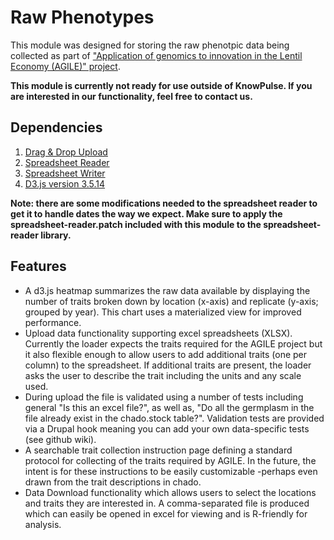 # Raw Phenotypes
This module was designed for storing the raw phenotpic data being collected as part of ["Application of genomics to innovation in the Lentil Economy (AGILE)" project](http://knowpulse.usask.ca/portal/project/AGILE%3A-Application-of-Genomic-Innovation-in-the-Lentil-Economy). 

__This module is currently not ready for use outside of KnowPulse. If you are interested in our functionality, feel free to contact us.__

## Dependencies
1. [Drag & Drop Upload](https://www.drupal.org/project/dragndrop_upload)
2. [Spreadsheet Reader](https://github.com/nuovo/spreadsheet-reader)
3. [Spreadsheet Writer](https://github.com/SystemDevil/PHP_XLSXWriter_plus)
4. [D3.js version 3.5.14](https://github.com/d3/d3/releases/download/v3.5.14/d3.zip)

__Note: there are some modifications needed to the spreadsheet reader to get it to handle dates the way we expect. Make sure to apply the spreadsheet-reader.patch included with this module to the spreadsheet-reader library.__

## Features
- A d3.js heatmap summarizes the raw data available by displaying the number of traits broken down by location (x-axis) and replicate (y-axis; grouped by year). This chart uses a materialized view for improved performance.
- Upload data functionality supporting excel spreadsheets (XLSX). Currently the loader expects the traits required for the AGILE project but it also flexible enough to allow users to add additional traits (one per column) to the spreadsheet. If additional traits are present, the loader asks the user to describe the trait including the units and any scale used.
- During upload the file is validated using a number of tests including general "Is this an excel file?", as well as, "Do all the germplasm in the file already exist in the chado.stock table?". Validation tests are provided via a Drupal hook meaning you can add your own data-specific tests (see github wiki).
- A searchable trait collection instruction page defining a standard protocol for collecting of the traits required by AGILE. In the future, the intent is for these instructions to be easily customizable -perhaps even drawn from the trait descriptions in chado.
- Data Download functionality which allows users to select the locations and traits they are interested in. A comma-separated file is produced which can easily be opened in excel for viewing and is R-friendly for analysis.
